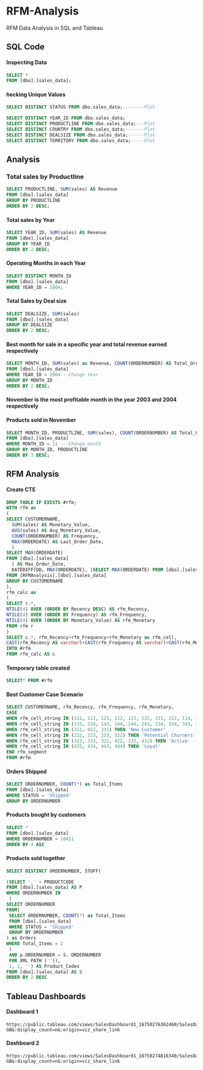 # RFM-Analysis
RFM Data Analysis in SQL and Tableau

## SQL Code

#### Inspecting Data
```SQL
SELECT *
FROM [dbo].[sales_data];
```
#### hecking Unique Values
```SQL
SELECT DISTINCT STATUS FROM dbo.sales_data;--------Plot

SELECT DISTINCT YEAR_ID FROM dbo.sales_data;
SELECT DISTINCT PRODUCTLINE FROM dbo.sales_data;---Plot
SELECT DISTINCT COUNTRY FROM dbo.sales_data;-------Plot
SELECT DISTINCT DEALSIZE FROM dbo.sales_data;------Plot
SELECT DISTINCT TERRITORY FROM dbo.sales_data;-----Plot
```

## Analysis

### Total sales by Productline

```SQL
SELECT PRODUCTLINE, SUM(sales) AS Revenue
FROM [dbo].[sales_data]
GROUP BY PRODUCTLINE
ORDER BY 2 DESC;
```

#### Total sales by Year
```SQL
SELECT YEAR_ID, SUM(sales) AS Revenue
FROM [dbo].[sales_data]
GROUP BY YEAR_ID
ORDER BY 2 DESC;
```

#### Operating Months in each Year
```SQL
SELECT DISTINCT MONTH_ID
FROM [dbo].[sales_data]
WHERE YEAR_ID = 2004;
```

#### Total Sales by Deal size
```SQL
SELECT DEALSIZE, SUM(sales)
FROM [dbo].[sales_data]
GROUP BY DEALSIZE
ORDER BY 2 DESC;
```

#### Best month for sale in a specific year and total revenue earned respectively
```SQL
SELECT MONTH_ID, SUM(sales) as Revenue, COUNT(ORDERNUMBER) AS Total_Orders, SUM(QUANTITYORDERED) AS Quantity
FROM [dbo].[sales_data]
WHERE YEAR_ID = 2004---Change Year
GROUP BY MONTH_ID
ORDER BY 2 DESC;
```

#### November is the most profitable month in the year 2003 and 2004 respectively

#### Products sold in November
```SQL
SELECT MONTH_ID, PRODUCTLINE, SUM(sales), COUNT(ORDERNUMBER) AS Total_Orders, SUM(QUANTITYORDERED) AS Quantity
FROM [dbo].[sales_data]
WHERE MONTH_ID = 11 ---Change month
GROUP BY MONTH_ID, PRODUCTLINE
ORDER BY 3 DESC;
```

## RFM Analysis 

#### Create CTE 
```SQL
DROP TABLE IF EXISTS #rfm;
WITH rfm as
(
SELECT CUSTOMERNAME,
  SUM(sales) AS Monetary_Value,
  AVG(sales) AS Avg_Monetary_Value,
  COUNT(ORDERNUMBER) AS Frequency,
  MAX(ORDERDATE) AS Last_Order_Date,
  (
SELECT MAX(ORDERDATE)
FROM [dbo].[sales_data]
  ) AS Max_Order_Date,
  DATEDIFF(DD, MAX(ORDERDATE), (SELECT MAX(ORDERDATE) FROM [dbo].[sales_data]))  AS Recency
FROM [RFMAnalysis].[dbo].[sales_data]
GROUP BY CUSTOMERNAME
),
rfm_calc as
(
SELECT r.*,
NTILE(4) OVER (ORDER BY Recency DESC) AS rfm_Recency,
NTILE(4) OVER (ORDER BY Frequency) AS rfm_Frequency,
NTILE(4) OVER (ORDER BY Monetary_Value) AS rfm_Monetary
FROM rfm r
)
SELECT c.*, rfm_Recency+rfm_Frequency+rfm_Monetary as rfm_cell,
CAST(rfm_Recency AS varchar)+CAST(rfm_Frequency AS varchar)+CAST(rfm_Monetary AS varchar) AS rfm_cell_string
INTO #rfm
FROM rfm_calc AS c
```

#### Temporary table created
```SQL
SELECT* FROM #rfm
```

#### Best Customer Case Scenario
```SQL
SELECT CUSTOMERNAME, rfm_Recency, rfm_Frequency, rfm_Monetary,
CASE
WHEN rfm_cell_string IN (111, 112, 121, 122, 123, 132, 211, 212, 114, 141) THEN 'Lost Customer'
WHEN rfm_cell_string IN (133, 134, 143, 144, 244, 243, 234, 334, 343, 344) THEN 'Slipping Away' --- Big spenders who haven't purchased lately
WHEN rfm_cell_string IN (311, 411, 331) THEN 'New Customer'
WHEN rfm_cell_string IN (222, 223, 233, 322) THEN 'Potential Churners'
WHEN rfm_cell_string IN (323, 333, 321, 422, 332, 432) THEN 'Active' --- Customers who buy often but at a low price
WHEN rfm_cell_string IN (433, 434, 443, 444) THEN 'Loyal'
END rfm_segment
FROM #rfm
```

#### Orders Shipped
```SQL
SELECT ORDERNUMBER, COUNT(*) as Total_Items
FROM [dbo].[sales_data]
WHERE STATUS = 'Shipped'
GROUP BY ORDERNUMBER
```

#### Products bought by customers
```SQL
SELECT *
FROM [dbo].[sales_data]
WHERE ORDERNUMBER = 10411
ORDER BY 4 ASC
```

#### Products sold together
```SQL
SELECT DISTINCT ORDERNUMBER, STUFF(

(SELECT ',' + PRODUCTCODE
FROM [dbo].[sales_data] AS P
WHERE ORDERNUMBER IN
 (
SELECT ORDERNUMBER
FROM(
 SELECT ORDERNUMBER, COUNT(*) as Total_Items
 FROM [dbo].[sales_data]
 WHERE STATUS = 'Shipped'
 GROUP BY ORDERNUMBER
) as Orders
WHERE Total_Items = 2
 )
 AND p.ORDERNUMBER = S. ORDERNUMBER
 FOR XML PATH ('')),
 1, 1, '') AS Product_Codes
FROM [dbo].[sales_data] AS S
ORDER BY 2 DESC
```


## Tableau Dashboards

#### Dashboard 1
```Tableau
https://public.tableau.com/views/SalesDashboard1_16750276362460/SalesDashboard1?:language=en-GB&:display_count=n&:origin=viz_share_link
```

#### Dashboard 2
```Tableau
https://public.tableau.com/views/SalesDashboard1_16750274816340/SalesDashboard2?:language=en-GB&:display_count=n&:origin=viz_share_link
```

